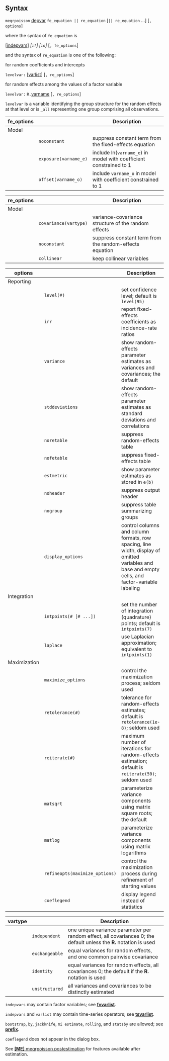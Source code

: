 ## Syntax

`meqrpoisson`
[depvar](http://www.stata.com/help.cgi?depvar)
`fe_equation || re_equation` \[`|| re_equation` ...\] \[`,`
`options`\]

where the syntax of `fe_equation` is

\[[indepvars](http://www.stata.com/help.cgi?indepvars)\]
_\[`if`\] \[`in`\]_ \[`, fe_options`\]

and the syntax of `re_equation` is one of the following:

for random coefficients and intercepts

`levelvar:`
\[[varlist](http://www.stata.com/help.cgi?varlist)\]
\[`, re_options`\]

for random effects among the values of a factor variable

`levelvar:`
`R.`[varname](http://www.stata.com/help.cgi?varname)
\[`, re_options`\]

`levelvar` is a variable identifying the group structure for the random
effects at that level or is `_all` representing one group comprising all
observations.

| fe\_options |                       | Description                                                        |
|-------------|-----------------------|--------------------------------------------------------------------|
| Model       |                       |                                                                    |
|             | `noconstant`          | suppress constant term from the fixed-effects equation             |
|             | `exposure(varname_e)` | include ln(`varname_e`) in model with coefficient constrained to 1 |
|             | `offset(varname_o)`   | include `varname_o` in model with coefficient constrained to 1     |

| re\_options |                       | Description                                             |
|-------------|-----------------------|---------------------------------------------------------|
| Model       |                       |                                                         |
|             | `covariance(vartype)` | variance-covariance structure of the random effects     |
|             | `noconstant`          | suppress constant term from the random-effects equation |
|             | `collinear`           | keep collinear variables                                |

| options      |                                | Description                                                                                                                                      |
|--------------|--------------------------------|--------------------------------------------------------------------------------------------------------------------------------------------------|
| Reporting    |                                |                                                                                                                                                  |
|              | `level(#)`                     | set confidence level; default is `level(95)`                                                                                                     |
|              | `irr`                          | report fixed-effects coefficients as incidence-rate ratios                                                                                       |
|              | `variance`                     | show random-effects parameter estimates as variances and covariances; the default                                                                |
|              | `stddeviations`                | show random-effects parameter estimates as standard deviations and correlations                                                                  |
|              | `noretable`                    | suppress random-effects table                                                                                                                    |
|              | `nofetable`                    | suppress fixed-effects table                                                                                                                     |
|              | `estmetric`                    | show parameter estimates as stored in `e(b)`                                                                                                     |
|              | `noheader`                     | suppress output header                                                                                                                           |
|              | `nogroup`                      | suppress table summarizing groups                                                                                                                |
|              | `display_options`              | control columns and column formats, row spacing, line width, display of omitted variables and base and empty cells, and factor-variable labeling |
| Integration  |                                |                                                                                                                                                  |
|              | `intpoints(# [# ...])`         | set the number of integration (quadrature) points; default is `intpoints(7)`                                                                     |
|              | `laplace`                      | use Laplacian approximation; equivalent to `intpoints(1)`                                                                                        |
| Maximization |                                |                                                                                                                                                  |
|              | `maximize_options`             | control the maximization process; seldom used                                                                                                    |
|              | `retolerance(#)`               | tolerance for random-effects estimates; default is `retolerance(1e-8)`; seldom used                                                              |
|              | `reiterate(#)`                 | maximum number of iterations for random-effects estimation; default is `reiterate(50)`; seldom used                                              |
|              | `matsqrt`                      | parameterize variance components using matrix square roots; the default                                                                          |
|              | `matlog`                       | parameterize variance components using matrix logarithms                                                                                         |
|              | `refineopts(maximize_options)` | control the maximization process during refinement of starting values                                                                            |
|              | `coeflegend`                   | display legend instead of statistics                                                                                                             |

| vartype |                | Description                                                                                                        |
|---------|----------------|--------------------------------------------------------------------------------------------------------------------|
|         | `independent`  | one unique variance parameter per random effect, all covariances 0; the default unless the **R.** notation is used |
|         | `exchangeable` | equal variances for random effects, and one common pairwise covariance                                             |
|         | `identity`     | equal variances for random effects, all covariances 0; the default if the **R.** notation is used                  |
|         | `unstructured` | all variances and covariances to be distinctly estimated                                                           |

`indepvars` may contain factor variables; see
[<strong>fvvarlist</strong>](http://www.stata.com/help.cgi?fvvarlist).

`indepvars` and `varlist` may contain time-series operators; see
[<strong>tsvarlist</strong>](http://www.stata.com/help.cgi?tsvarlist).

`bootstrap`, `by`, `jackknife`, `mi estimate`, `rolling`, and `statsby`
are allowed; see
[<strong>prefix</strong>](http://www.stata.com/help.cgi?prefix).

`coeflegend` does not appear in the dialog box.

See
[<strong>[ME]</strong> meqrpoisson postestimation](http://www.stata.com/help.cgi?meqrpoisson_postestimation)
for features available after estimation.
